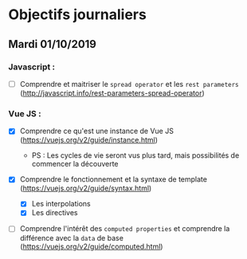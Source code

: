 # Objectifs journaliers

## Mardi 01/10/2019

### Javascript :

- [ ] Comprendre et maitriser le `spread operator` et les `rest parameters`
      (http://javascript.info/rest-parameters-spread-operator)

### Vue JS :

- [x] Comprendre ce qu'est une instance de Vue JS (https://vuejs.org/v2/guide/instance.html)

  - PS : Les cycles de vie seront vus plus tard, mais possibilités de commencer la découverte

- [x] Comprendre le fonctionnement et la syntaxe de template (https://vuejs.org/v2/guide/syntax.html)

  - [x] Les interpolations
  - [x] Les directives

- [ ] Comprendre l'intérêt des `computed properties` et comprendre la
      différence avec la `data` de base
      (https://vuejs.org/v2/guide/computed.html)
